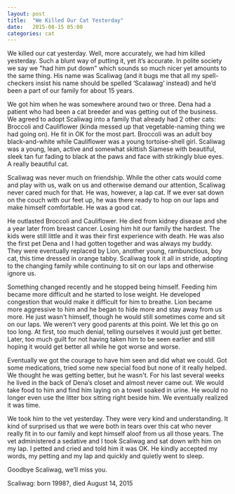 ```yaml
---
layout: post
title:  "We Killed Our Cat Yesterday"
date:   2015-08-15 05:00
categories: cat
---
```

We killed our cat yesterday. Well, more accurately, we had him killed yesterday. Such a blunt way of putting it, yet it’s accurate. In polite society we say we "had him put down" which sounds so much nicer  yet amounts to the same thing. His name was Scaliwag (and it bugs me that all my spell-checkers insist his name should be spelled ‘Scalawag’ instead) and he’d been a part of our family for about 15 years. 

We got him when he was somewhere around two or three. Dena had a patient who had been a cat breeder and was getting out of the business. We agreed to adopt Scaliwag into a family that already had 2 other cats: Broccoli and Cauliflower (kinda messed up that vegetable-naming thing we had going on). He fit in OK for the most part. Broccoli was an adult boy black-and-white while Cauliflower was a young tortoise-shell girl. Scaliwag was a young, lean, active and somewhat skittish Siamese with beautiful, sleek tan fur fading to black at the paws and face with strikingly blue eyes. A really beautiful cat. 

Scaliwag was never much on friendship. While the other cats would come and play with us, walk on us and otherwise demand our attention, Scaliwag  never cared much for that. He was, however, a lap cat. If we ever sat down on the couch with our feet up, he was there ready to hop on our laps and make himself comfortable. He was a good cat. 

He outlasted Broccoli and Cauliflower. He died from kidney disease and she a year later from breast cancer. Losing him hit our family the hardest. The kids were still little and it was their first experience with death. He was also the first pet Dena and I had gotten together and was always my buddy. They were eventually replaced by Lion, another young, rambunctious, boy cat, this time dressed in orange tabby. Scaliwag took it all in stride, adopting to the changing family while continuing to sit on our laps and otherwise ignore us. 

Something changed recently and he stopped being himself. Feeding him became more difficult and he started to lose weight. He developed congestion that would make it difficult for him to breathe. Lion became more aggressive to him and he began to hide more and stay away from us more. He just wasn't himself, though he would still sometimes come and sit on our laps. We weren't very good parents at this point. We let this go on too long. At first, too much denial, telling ourselves it would just get better. Later, too much guilt for not having taken him to be seen earlier and still hoping it would get better all while he got worse and worse. 

Eventually we got the courage to have him seen and did what we could. Got some medications, tried some new special food but none of it really helped. We thought he was getting better, but he wasn't. For his last several weeks he lived in the back of Dena’s closet and almost never came out. We would take food to him and find him laying on a towel soaked in urine. He would no longer even use the litter box sitting right beside him. We eventually realized it was time. 

We took him to the vet yesterday. They were very kind and understanding. It kind of surprised us that we were both in tears over this cat who never really fit in to our family and kept himself aloof from us all those years. The vet administered a sedative and I took Scaliwag and sat down with him on my lap. I petted and cried and told him it was OK. He kindly accepted my words, my petting and my lap and quickly and quietly went to sleep. 

Goodbye Scaliwag, we’ll miss you. 

Scaliwag: born 1998?, died August 14, 2015
